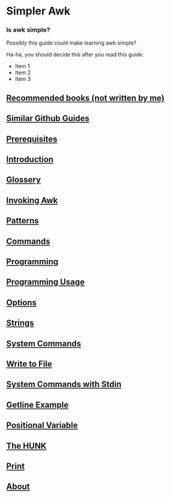# Simpler Awk
### Is awk simple? 
Possibly this guide could make learning awk simple?

Ha-ha, you should decide this after you read this guide. 

<div class="list">
 <ul>
 <li>Item 1</li>
 <li>Item 2</li>
 <li>Item 3</li>
 </ul>
  
## [Recommended books (not written by me)](recommended.md)
## [Similar Github Guides](notables.md)
## [Prerequisites](prerequisites.md)
## [Introduction](intro.md)
## [Glossery](glossery.md)
## [Invoking Awk](invoking.md)
## [Patterns](patterns.md)
## [Commands](commands.md)
## [Programming](programming.md)
## [Programming Usage](usage.md)
## [Options](options.md)
## [Strings](strings.md)
## [System Commands](system-cmd.md)
## [Write to File](write.md)
## [System Commands with Stdin](stdin.md)
## [Getline Example](get-line.md)
## [Positional Variable](positional.md)
## [The HUNK](hunk.md)
## [Print](print.md)
## [About](about.md)
